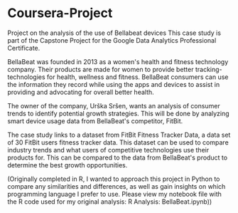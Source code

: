 # Coursera-Project
Project on the analysis of the use of Bellabeat devices
This case study is part of the Capstone Project for the Google Data Analytics Professional Certificate.

BellaBeat was founded in 2013 as a women's health and fitness technology company. Their products are made for women to provide better tracking-technologies for health, wellness and fitness. BellaBeat consumers can use the information they record while using the apps and devices to assist in providing and advocating for overall better health.

The owner of the company, Urška Sršen, wants an analysis of consumer trends to identify potential growth strategies. This will be done by analyzing smart device usage data from BellaBeat's competitor, FitBit.

The case study links to a dataset from FitBit Fitness Tracker Data, a data set of 30 FitBit users fitness tracker data. This dataset can be used to compare industry trends and what users of competitive technologies use their products for. This can be compared to the data from BellaBeat's product to determine the best growth opportunities.

(Originally completed in R, I wanted to approach this project in Python to compare any similarities and differences, as well as gain insights on which programming language I prefer to use. Please view my notebook file with the R code used for my original analysis: R Analysis: BellaBeat.ipynb))
